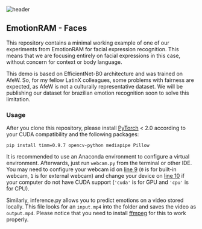 ![header](front.gif)

## EmotionRAM - Faces

This repository contains a minimal working example of one of our experiments from EmotionRAM for facial expression recognition. This means that we are focusing entirely on facial expressions in this case, without concern for context or body language.

This demo is based on EfficientNet-B0 architecture and was trained on AfeW. So, for my fellow LatinX colleagues, some problems with fairness are expected, as AfeW is not a culturally representative dataset. We will be publishing our dataset for brazilian emotion recognition soon to solve this limitation.

### Usage
After you clone this repository, please install [PyTorch](https://pytorch.org/) < 2.0 according to your CUDA compatibility and the following packages:

    pip install timm=0.9.7 opencv-python mediapipe Pillow

It is recommended to use an Anaconda environment to configure a virtual environment. Afterwards, just run `webcam.py` from the terminal or other IDE. You may need to configure your webcam id on [line 9](https://gitlab.cin.ufpe.br/wlc2/emotionram-faces/-/blob/main/webcam.py?ref_type=heads#L9) (`0` is for built-in webcam, `1` is for external webcam) and change your device on [line 10](https://gitlab.cin.ufpe.br/wlc2/emotionram-faces/-/blob/main/webcam.py?ref_type=heads#L10) if your computer do not have CUDA support (`'cuda'` is for GPU and `'cpu'` is for CPU).

Similarly, inference.py allows you to predict emotions on a video stored locally. This file looks for an `input.mp4` into the folder and saves the video as `output.mp4`. Please notice that you need to install [ffmpeg](https://ffmpeg.org/download.html) for this to work properly.

